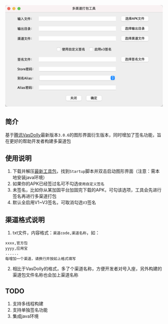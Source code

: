 
![channel_art.png](art%2Fchannel_art.png)

## 简介

基于[腾讯VasDolly](https://github.com/Tencent/VasDolly)最新版本`3.0.6`的图形界面衍生版本，同时增加了签名功能，旨在更好的帮助开发者构建多渠道包



## 使用说明

1. 下载并解压[最新工具包](https://github.com/ausboyue/VasDolly-GUI/releases/)，找到`Startup`脚本并双击启动图形界面（注意：需本地安装java环境）
2. 如果你的APK已经签过名可不勾选`使用自定义签名`
3. 未签名，比如你从某加固平台加固完下载的APK，可勾该选项，工具会先进行签名再进行多渠道打包
4. 默认全启用V1~V3签名，可取消勾选`V3`签名

## 渠道格式说明

1. txt文件，内容格式：`渠道code,渠道名称`，如：

```
xxxx,官方包
yyyy,应用宝
......
每增加一个渠道，请换行并按如上格式填写
```

2. 相比于VasDolly的格式，多了个渠道名称，方便开发者对号入座，另外构建的渠道包文件名称也会加上渠道名称


## TODO

1. 支持多线程构建
2. 支持单独签名功能
3. 集成java环境


